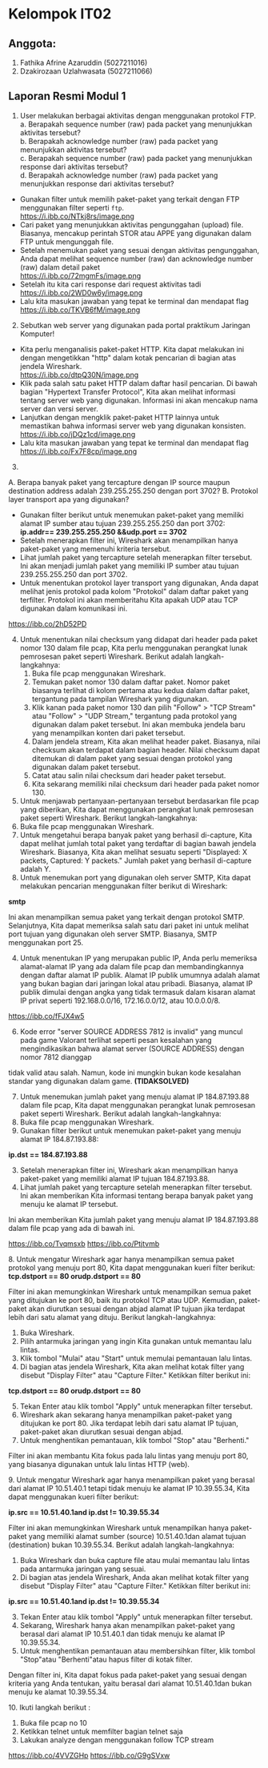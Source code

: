 # Kelompok IT02 #

## Anggota: ##
1. Fathika Afrine Azaruddin (5027211016)
2. Dzakirozaan Uzlahwasata (5027211066)

## Laporan Resmi Modul 1 ##
1. User melakukan berbagai aktivitas dengan menggunakan protokol FTP.
a. Berapakah sequence number (raw) pada packet yang menunjukkan aktivitas tersebut?     
b. Berapakah acknowledge number (raw) pada packet yang menunjukkan aktivitas tersebut?  
c. Berapakah sequence number (raw) pada packet yang menunjukkan response dari aktivitas tersebut?   
d. Berapakah acknowledge number (raw) pada packet yang menunjukkan response dari aktivitas tersebut?
- Gunakan filter untuk memilih paket-paket yang terkait dengan FTP menggunakan filter seperti `ftp`.    
https://i.ibb.co/NTkj8rs/image.png
- Cari paket yang menunjukkan aktivitas pengunggahan (upload) file. Biasanya, mencakup perintah STOR atau APPE yang digunakan dalam FTP untuk mengunggah file.
- Setelah menemukan paket yang sesuai dengan aktivitas pengunggahan, Anda dapat melihat sequence number (raw) dan acknowledge number (raw) dalam detail paket   
https://i.ibb.co/72mgmFs/image.png
- Setelah itu kita cari response dari request aktivitas tadi    
https://i.ibb.co/2WD0w6y/image.png  
- Lalu kita masukan jawaban yang tepat ke terminal dan mendapat flag  
https://i.ibb.co/TKVB6fM/image.png

2. Sebutkan web server yang digunakan pada portal praktikum Jaringan Komputer!
- Kita perlu menganalisis paket-paket HTTP. Kita dapat melakukan ini dengan mengetikkan "http" dalam kotak pencarian di bagian atas jendela Wireshark.  
https://i.ibb.co/dtpQ30N/image.png
- Klik pada salah satu paket HTTP dalam daftar hasil pencarian. Di bawah bagian "Hypertext Transfer Protocol", Kita akan melihat informasi tentang server web yang digunakan. Informasi ini akan mencakup nama server dan versi server.
- Lanjutkan dengan mengklik paket-paket HTTP lainnya untuk memastikan bahwa informasi server web yang digunakan konsisten.  
https://i.ibb.co/jDQz1cd/image.png  
- Lalu kita masukan jawaban yang tepat ke terminal dan mendapat flag    
https://i.ibb.co/Fx7F8cp/image.png

3. 
A. Berapa banyak paket yang tercapture dengan IP source maupun destination address adalah 239.255.255.250 dengan port 3702?
B. Protokol layer transport apa yang digunakan?

- Gunakan filter berikut untuk menemukan paket-paket yang memiliki alamat IP sumber atau tujuan 239.255.255.250 dan port 3702: **ip.addr== 239.255.255.250 &&udp.port == 3702**
- Setelah menerapkan filter ini, Wireshark akan menampilkan hanya paket-paket yang memenuhi kriteria tersebut.
- Lihat jumlah paket yang tercapture setelah menerapkan filter tersebut. Ini akan menjadi jumlah paket yang memiliki IP sumber atau tujuan 239.255.255.250 dan port 3702.
- Untuk menentukan protokol layer transport yang digunakan, Anda dapat melihat jenis protokol pada kolom "Protokol" dalam daftar paket yang terfilter. Protokol ini akan memberitahu Kita apakah UDP atau TCP digunakan dalam komunikasi ini.

https://ibb.co/2hD52PD

4. Untuk menentukan nilai checksum yang didapat dari header pada paket nomor 130 dalam file pcap, Kita perlu menggunakan perangkat lunak pemrosesan paket seperti Wireshark. Berikut adalah langkah-langkahnya:
   1. Buka file pcap menggunakan Wireshark.
   1. Temukan paket nomor 130 dalam daftar paket. Nomor paket biasanya terlihat di kolom pertama atau kedua dalam daftar paket, tergantung pada tampilan Wireshark yang digunakan.
   1. Klik kanan pada paket nomor 130 dan pilih "Follow" > "TCP Stream" atau "Follow" > "UDP Stream," tergantung pada protokol yang digunakan dalam paket tersebut. Ini akan membuka jendela baru yang menampilkan konten dari paket tersebut.
   1. Dalam jendela stream, Kita akan melihat header paket. Biasanya, nilai checksum akan terdapat dalam bagian header. Nilai checksum dapat ditemukan di dalam paket yang sesuai dengan protokol yang digunakan dalam paket tersebut.
   1. Catat atau salin nilai checksum dari header paket tersebut.
   1. Kita sekarang memiliki nilai checksum dari header pada paket nomor 130.
4. Untuk menjawab pertanyaan-pertanyaan tersebut berdasarkan file pcap yang diberikan, Kita dapat menggunakan perangkat lunak pemrosesan paket seperti Wireshark. Berikut langkah-langkahnya:
1. Buka file pcap menggunakan Wireshark.
2. Untuk mengetahui berapa banyak paket yang berhasil di-capture, Kita dapat melihat jumlah total paket yang terdaftar di bagian bawah jendela Wireshark. Biasanya, Kita akan melihat sesuatu seperti "Displayed: X packets, Captured: Y packets." Jumlah paket yang berhasil di-capture adalah Y.
2. Untuk menemukan port yang digunakan oleh server SMTP, Kita dapat melakukan pencarian menggunakan filter berikut di Wireshark:

**smtp**

Ini akan menampilkan semua paket yang terkait dengan protokol SMTP. Selanjutnya, Kita dapat memeriksa salah satu dari paket ini untuk melihat port tujuan yang digunakan oleh server SMTP. Biasanya, SMTP menggunakan port 25.

4. Untuk menentukan IP yang merupakan public IP, Anda perlu memeriksa alamat-alamat IP yang ada dalam file pcap dan membandingkannya dengan daftar alamat IP publik. Alamat IP publik umumnya adalah alamat yang bukan bagian dari jaringan lokal atau pribadi. Biasanya, alamat IP publik dimulai dengan angka yang tidak termasuk dalam kisaran alamat IP privat seperti 192.168.0.0/16, 172.16.0.0/12, atau 10.0.0.0/8.

https://ibb.co/fFJX4w5

6. Kode error "server SOURCE ADDRESS 7812 is invalid" yang muncul pada game Valorant terlihat seperti pesan kesalahan yang mengindikasikan bahwa alamat server (SOURCE ADDRESS) dengan nomor 7812 dianggap

tidak valid atau salah. Namun, kode ini mungkin bukan kode kesalahan standar yang digunakan dalam game. **(TIDAKSOLVED)**

7. Untuk menemukan jumlah paket yang menuju alamat IP 184.87.193.88 dalam file pcap, Kita dapat menggunakan perangkat lunak pemrosesan paket seperti Wireshark. Berikut adalah langkah-langkahnya:
1. Buka file pcap menggunakan Wireshark.
1. Gunakan filter berikut untuk menemukan paket-paket yang menuju alamat IP 184.87.193.88:

**ip.dst == 184.87.193.88**

3. Setelah menerapkan filter ini, Wireshark akan menampilkan hanya paket-paket yang memiliki alamat IP tujuan 184.87.193.88.
3. Lihat jumlah paket yang tercapture setelah menerapkan filter tersebut. Ini akan memberikan Kita informasi tentang berapa banyak paket yang menuju ke alamat IP tersebut.

Ini akan memberikan Kita jumlah paket yang menuju alamat IP 184.87.193.88 dalam file pcap yang ada di bawah ini.

https://ibb.co/Tvqmsxb
https://ibb.co/Ptjtvmb

8\. Untuk mengatur Wireshark agar hanya menampilkan semua paket protokol yang menuju port 80, Kita dapat menggunakan kueri filter berikut: **tcp.dstport == 80 orudp.dstport == 80**

Filter ini akan memungkinkan Wireshark untuk menampilkan semua paket yang ditujukan ke port 80, baik itu protokol TCP atau UDP. Kemudian, paket-paket akan diurutkan sesuai dengan abjad alamat IP tujuan jika terdapat lebih dari satu alamat yang dituju. Berikut langkah-langkahnya:

1. Buka Wireshark.
1. Pilih antarmuka jaringan yang ingin Kita gunakan untuk memantau lalu lintas.
1. Klik tombol "Mulai" atau "Start" untuk memulai pemantauan lalu lintas.
1. Di bagian atas jendela Wireshark, Kita akan melihat kotak filter yang disebut "Display Filter" atau "Capture Filter." Ketikkan filter berikut ini:

**tcp.dstport == 80 orudp.dstport == 80**

5. Tekan Enter atau klik tombol "Apply" untuk menerapkan filter tersebut.
5. Wireshark akan sekarang hanya menampilkan paket-paket yang ditujukan ke port 80. Jika terdapat lebih dari satu alamat IP tujuan, paket-paket akan diurutkan sesuai dengan abjad.
5. Untuk menghentikan pemantauan, klik tombol "Stop" atau "Berhenti."

Filter ini akan membantu Kita fokus pada lalu lintas yang menuju port 80, yang biasanya digunakan untuk lalu lintas HTTP (web).

9\. Untuk mengatur Wireshark agar hanya menampilkan paket yang berasal dari alamat IP 10.51.40.1 tetapi tidak menuju ke alamat IP 10.39.55.34, Kita dapat menggunakan kueri filter berikut:

**ip.src == 10.51.40.1and ip.dst != 10.39.55.34**

Filter ini akan memungkinkan Wireshark untuk menampilkan hanya paket-paket yang memiliki alamat sumber (source) 10.51.40.1dan alamat tujuan (destination) bukan 10.39.55.34. Berikut adalah langkah-langkahnya:

1. Buka Wireshark dan buka capture file atau mulai memantau lalu lintas pada antarmuka jaringan yang sesuai.
1. Di bagian atas jendela Wireshark, Anda akan melihat kotak filter yang disebut "Display Filter" atau "Capture Filter." Ketikkan filter berikut ini:

**ip.src == 10.51.40.1and ip.dst != 10.39.55.34**

3. Tekan Enter atau klik tombol "Apply" untuk menerapkan filter tersebut.
3. Sekarang, Wireshark hanya akan menampilkan paket-paket yang berasal dari alamat IP 10.51.40.1 dan tidak menuju ke alamat IP 10.39.55.34.
3. Untuk menghentikan pemantauan atau membersihkan filter, klik tombol "Stop"atau "Berhenti"atau hapus filter di kotak filter.

Dengan filter ini, Kita dapat fokus pada paket-paket yang sesuai dengan kriteria yang Anda tentukan, yaitu berasal dari alamat 10.51.40.1dan bukan menuju ke alamat 10.39.55.34.

10\. Ikuti langkah berikut :

1. Buka file pcap no 10
1. Ketikkan telnet untuk memfilter bagian telnet saja
1. Lakukan analyze dengan menggunakan follow TCP stream

https://ibb.co/4VVZGHp
https://ibb.co/G9gSVxw
